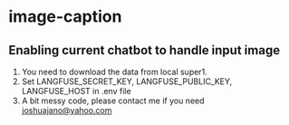 # image-caption
## Enabling current chatbot to handle input image

1. You need to download the data from local super1. 
2. Set LANGFUSE_SECRET_KEY, LANGFUSE_PUBLIC_KEY, LANGFUSE_HOST in .env file
3. A bit messy code, please contact me if you need joshuajano@yahoo.com
